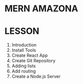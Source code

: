 # MERN AMAZONA

# LESSON
1. Introduction
2. Install Tools
3. Create React App
4. Create Git Repository
5. Adding lists
6. Add routing
7. Create a Node.js Server
